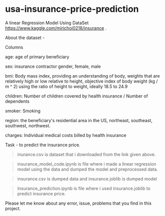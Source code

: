 # usa-insurance-price-prediction
A linear Regression Model Using DataSet https://www.kaggle.com/mirichoi0218/insurance .

About the dataset - 

Columns

age: age of primary beneficiary

sex: insurance contractor gender, female, male

bmi: Body mass index, providing an understanding of body, weights that are relatively high or low relative to height,
objective index of body weight (kg / m ^ 2) using the ratio of height to weight, ideally 18.5 to 24.9

children: Number of children covered by health insurance / Number of dependents

smoker: Smoking

region: the beneficiary's residential area in the US, northeast, southeast, southwest, northwest.

charges: Individual medical costs billed by health insurance


Task - to predict the insurance price.




>inurance.csv is dataset that i downloaded from the link given above.

>insurance_model_code.ipynb is file where i made a linear regression model using the data and dumped the model and preprocessed data.

>insurance.csv is dumped data and insurance.joblib is dumped model

>Insurance_prediction.ipynb is file where i used insurance.joblib to predict insurance price.

Please let me know about any error, issue, problems that you find in this project.

